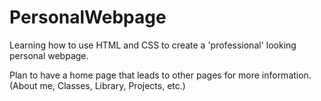 # PersonalWebpage

Learning how to use HTML and CSS to create a 'professional' looking personal webpage.

Plan to have a home page that leads to other pages for more information. (About me, Classes, Library, Projects, etc.)
